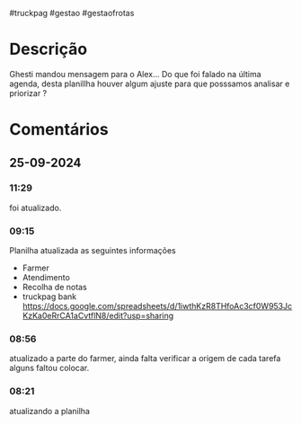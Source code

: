 #truckpag #gestao #gestaofrotas 
# Descrição 
Ghesti mandou mensagem para o Alex...
Do que foi falado na última agenda, desta planillha houver algum ajuste para que posssamos analisar e priorizar ? 

# Comentários
## 25-09-2024
### 11:29
foi atualizado. 
### 09:15
Planilha atualizada as seguintes informações
- Farmer 
- Atendimento 
- Recolha de notas
- truckpag bank
https://docs.google.com/spreadsheets/d/1iwthKzR8THfoAc3cf0W953JcKzKa0eRrCA1aCvtflN8/edit?usp=sharing
### 08:56
atualizado a parte do farmer, ainda falta verificar a origem de cada tarefa alguns faltou colocar. 
### 08:21
atualizando a planilha

